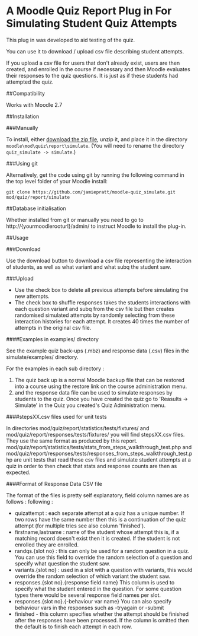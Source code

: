 A Moodle Quiz Report Plug in For Simulating Student Quiz Attempts
=================================================================

This plug in was developed to aid testing of the quiz.

You can use it to download / upload csv file describing student attempts.

If you upload a csv file for users that don't already exist, users are then created, and enrolled in the course
if necessary and then Moodle evaluates their responses to the quiz questions. It is just as if these students had attempted the
quiz.

##Compatibility

Works with Moodle 2.7

##Installation

###Manually

To install, either [download the zip file](https://github.com/jamiepratt/moodle-quiz_simulate/archive/master.zip),
unzip it, and place it in the directory `moodle\mod\quiz\report\simulate`.
(You will need to rename the directory `quiz_simulate -> simulate`.)

###Using git

Alternatively, get the code using git by running the following command in the
top level folder of your Moodle install:

    git clone https://github.com/jamiepratt/moodle-quiz_simulate.git mod/quiz/report/simulate

##Database initialisation

Whether installed from git or manually you need to go to http://{yourmoodlerooturl}/admin/ to instruct Moodle to install the
plug-in.

##Usage

###Download

Use the download button to download a csv file representing the interaction of students, as well as what variant and what subq
the student saw.

###Upload

- Use the check box to delete all previous attempts before simulating the new attempts.
- The check box to shuffle responses takes the students interactions with each question variant and subq from the csv file but
then creates randomised simulated attempts by randomly selecting from these interaction histories for each attempt. It creates 40
 times the number of attempts in the original csv file.

####Examples in examples/ directory

See the example quiz back-ups (.mbz) and response data (.csv) files in the simulate/examples/ directory.

For the examples in each sub directory :

1. The quiz back up is a normal Moodle backup file that can be restored into a course using the restore link on the course
administration menu.
2. and the response data file can be used to simulate responses by students to the quiz. Once you have created the quiz go to
'Reasults -> Simulate' in the Quiz you created's Quiz Administration menu.

####stepsXX.csv files used for unit tests

In directories mod/quiz/report/statistics/tests/fixtures/ and mod/quiz/report/responses/tests/fixtures/ you will find stepsXX.csv
files. They use the same format as produced by this report. mod/quiz/report/statistics/tests/stats_from_steps_walkthrough_test.php
and mod/quiz/report/responses/tests/responses_from_steps_walkthrough_test.php are unit tests that read these csv files and
simulate student attempts at a quiz in order to then check that stats and response counts are then as expected.

####Format of Response Data CSV file

The format of the files is pretty self explanatory, field column names are as follows :
following :

- quizattempt : each separate attempt at a quiz has a unique number. If two rows have the same number then this is a
continuation
of the quiz attempt (for multiple tries see also column 'finished').
- firstname,lastname : name of the student whose attempt this is, if a matching record doesn't exist then it is created. If the
student is not enrolled they are enrolled.
- randqs.{slot no} : this can only be used for a random question in a quiz. You can use this field to override the random selection
 of a question and specify what question the student saw.
- variants.{slot no} : used in a slot with a question with variants, this would override the random selection of which variant the
  student saw.
- responses.{slot no}.{response field name} This column is used to specify what the student entered in the question. For some
question types there would be several response field names per slot.
- responses.{slot no}.{-behaviour var name} You can also specify behaviour vars in the responses such as -tryagain or -submit
- finished - this column specifies whether the attempt should be finished after the responses have been processed. If the
 column is omitted then the default is to finish each attempt in each row.


